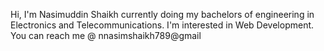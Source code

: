 
<!---
NasimShaikh/NasimShaikh is a ✨ special ✨ repository because its `README.md` (this file) appears on your GitHub profile.
You can click the Preview link to take a look at your changes.
--->
Hi, I'm Nasimuddin Shaikh currently doing my bachelors of engineering in Electronics and Telecommunications.
I'm interested in Web Development.
You can reach me @ nnasimshaikh789@gmail
